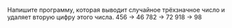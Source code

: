 Напишите программу, которая выводит случайное трёхзначное число и удаляет вторую цифру этого числа. 456 -> 46 782 -> 72 918 -> 98